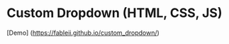 # Сustom Dropdown (HTML, CSS, JS)

[Demo] (https://fableii.github.io/custom_dropdown/)
 
 <a href="https://www.linkedin.com/in/eugene-galikbarov/"><Demo></a>

